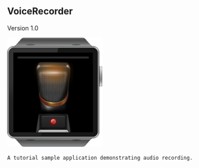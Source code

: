 ## VoiceRecorder

Version 1.0

![screenshot.png](screenshot.png)

    A tutorial sample application demonstrating audio recording.
